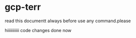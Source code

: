 # gcp-terr

read this documentt always before use any command.please

 hiiiiiiiiiii code changes done now
